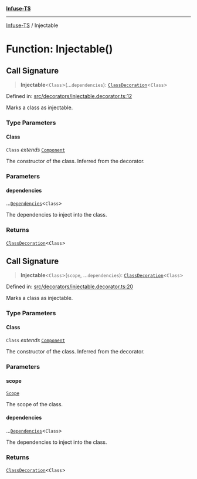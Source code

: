 [**Infuse-TS**](../README.md)

***

[Infuse-TS](../README.md) / Injectable

# Function: Injectable()

## Call Signature

> **Injectable**\<`Class`\>(...`dependencies`): [`ClassDecoration`](../type-aliases/ClassDecoration.md)\<`Class`\>

Defined in: [src/decorators/injectable.decorator.ts:12](https://github.com/D-Kay6/Infuse-TS/blob/62073e25b5ddbed6e970ac28f7ccfdc3169d3eec/src/decorators/injectable.decorator.ts#L12)

Marks a class as injectable.

### Type Parameters

#### Class

`Class` *extends* [`Component`](../type-aliases/Component.md)

The constructor of the class. Inferred from the decorator.

### Parameters

#### dependencies

...[`Dependencies`](../type-aliases/Dependencies.md)\<`Class`\>

The dependencies to inject into the class.

### Returns

[`ClassDecoration`](../type-aliases/ClassDecoration.md)\<`Class`\>

## Call Signature

> **Injectable**\<`Class`\>(`scope`, ...`dependencies`): [`ClassDecoration`](../type-aliases/ClassDecoration.md)\<`Class`\>

Defined in: [src/decorators/injectable.decorator.ts:20](https://github.com/D-Kay6/Infuse-TS/blob/62073e25b5ddbed6e970ac28f7ccfdc3169d3eec/src/decorators/injectable.decorator.ts#L20)

Marks a class as injectable.

### Type Parameters

#### Class

`Class` *extends* [`Component`](../type-aliases/Component.md)

The constructor of the class. Inferred from the decorator.

### Parameters

#### scope

[`Scope`](../enumerations/Scope.md)

The scope of the class.

#### dependencies

...[`Dependencies`](../type-aliases/Dependencies.md)\<`Class`\>

The dependencies to inject into the class.

### Returns

[`ClassDecoration`](../type-aliases/ClassDecoration.md)\<`Class`\>
